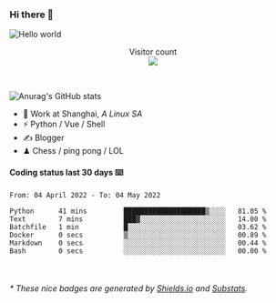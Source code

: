 ### Hi there 👋


<img src="https://raw.githubusercontent.com/sagar-viradiya/sagar-viradiya/master/resources/banner.png" alt="Hello world">
<p align="center">
  Visitor count<br/>
  <img src="https://profile-counter.glitch.me/youszoe/count.svg" />
</p>

<br/>

![Anurag's GitHub stats](https://github-readme-stats.vercel.app/api?username=XuHandsome&show_icons=true&theme=merko)

- 🍻  Work at Shanghai, _A Linux SA_
- ⚡  Python / Vue / Shell
- ✍️  Blogger
- ♟  Chess / ping pong / LOL

#### Coding status last 30 days ⌨️

<!--START_SECTION:waka-->

```text
From: 04 April 2022 - To: 04 May 2022

Python      41 mins         ████████████████████▒░░░░   81.05 %
Text        7 mins          ███▓░░░░░░░░░░░░░░░░░░░░░   14.00 %
Batchfile   1 min           █░░░░░░░░░░░░░░░░░░░░░░░░   03.62 %
Docker      0 secs          ▒░░░░░░░░░░░░░░░░░░░░░░░░   00.89 %
Markdown    0 secs          ░░░░░░░░░░░░░░░░░░░░░░░░░   00.44 %
Bash        0 secs          ░░░░░░░░░░░░░░░░░░░░░░░░░   00.00 %
```

<!--END_SECTION:waka-->

<br/>
<center><img src="http://ghchart.rshah.org/409ba5/yousazoe" alt="" /></center>


<h6>* These nice badges are generated by <a href="https://shields.io/">Shields.io</a> and <a href="https://github.com/spencerwooo/Substats">Substats</a>.</h6>
